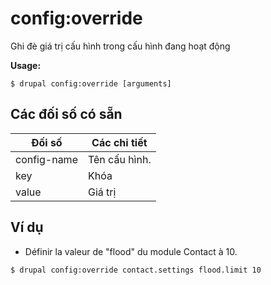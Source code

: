 # config:override
Ghi đè giá trị cấu hình trong cấu hình đang hoạt động

**Usage:**
```
$ drupal config:override [arguments] 
```

## Các đối số có sẵn
Đối số | Các chi tiết
---------|-------------
config-name | Tên cấu hình.
key | Khóa
value | Giá trị

## Ví dụ
* Définir la valeur de "flood" du module Contact à 10.
```
$ drupal config:override contact.settings flood.limit 10
```
